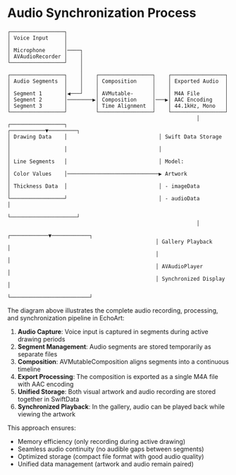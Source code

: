 # Audio Synchronization Process

```
┌─────────────────┐    
│ Voice Input     │    
│                 │    
│ Microphone      │────┐
│ AVAudioRecorder │    │
└─────────────────┘    │
                       │
┌─────────────────┐    │    ┌─────────────────┐    ┌─────────────────┐
│ Audio Segments  │    │    │ Composition     │    │ Exported Audio  │
│                 │    │    │                 │    │                 │
│ Segment 1       │◀───┘    │ AVMutable-      │    │ M4A File        │
│ Segment 2       │────────▶│ Composition     │───▶│ AAC Encoding    │
│ Segment 3       │         │ Time Alignment  │    │ 44.1kHz, Mono   │
└─────────────────┘         └─────────────────┘    └─────────────────┘
                                                            │
┌─────────────────┐                             ┌───────────▼─────────┐
│ Drawing Data    │                             │ Swift Data Storage  │
│                 │                             │                     │
│ Line Segments   │                             │ Model:              │
│ Color Values    │─────────────────────────────▶ Artwork             │
│ Thickness Data  │                             │ - imageData         │
└─────────────────┘                             │ - audioData         │
                                                └─────────────────────┘
                                                            │
                                               ┌────────────▼────────────┐
                                               │ Gallery Playback        │
                                               │                         │
                                               │ AVAudioPlayer           │
                                               │ Synchronized Display    │
                                               └─────────────────────────┘
```

The diagram above illustrates the complete audio recording, processing, and synchronization pipeline in EchoArt:

1. **Audio Capture**: Voice input is captured in segments during active drawing periods
2. **Segment Management**: Audio segments are stored temporarily as separate files
3. **Composition**: AVMutableComposition aligns segments into a continuous timeline
4. **Export Processing**: The composition is exported as a single M4A file with AAC encoding
5. **Unified Storage**: Both visual artwork and audio recording are stored together in SwiftData
6. **Synchronized Playback**: In the gallery, audio can be played back while viewing the artwork

This approach ensures:
- Memory efficiency (only recording during active drawing)
- Seamless audio continuity (no audible gaps between segments)
- Optimized storage (compact file format with good audio quality)
- Unified data management (artwork and audio remain paired)
